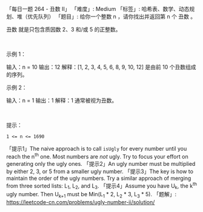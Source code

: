 「每日一题 264 - 丑数 II」
「难度」: Medium
「标签」: 哈希表、数学、动态规划、堆（优先队列）
「题目」: 给你一个整数 n ，请你找出并返回第 n 个 丑数 。

丑数 就是只包含质因数 2、3 和/或 5 的正整数。

 

示例 1：

输入：n = 10
输出：12
解释：[1, 2, 3, 4, 5, 6, 8, 9, 10, 12] 是由前 10 个丑数组成的序列。


示例 2：

输入：n = 1
输出：1
解释：1 通常被视为丑数。


 

提示：


	1 <= n <= 1690


「提示1」The naive approach is to call <code>isUgly</code> for every number until you reach the n<sup>th</sup> one. Most numbers are <i>not</i> ugly. Try to focus your effort on generating only the ugly ones.
「提示2」An ugly number must be multiplied by either 2, 3, or 5 from a smaller ugly number.
「提示3」The key is how to maintain the order of the ugly numbers. Try a similar approach of merging from three sorted lists: L<sub>1</sub>, L<sub>2</sub>, and L<sub>3</sub>.
「提示4」Assume you have U<sub>k</sub>, the k<sup>th</sup> ugly number. Then U<sub>k+1</sub> must be Min(L<sub>1</sub> * 2, L<sub>2</sub> * 3, L<sub>3</sub> * 5).
「题解」: https://leetcode-cn.com/problems/ugly-number-ii/solution/